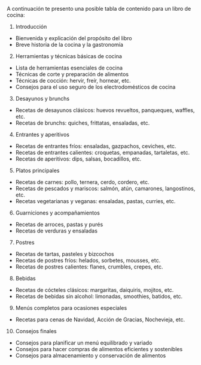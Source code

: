 A continuación te presento una posible tabla de contenido para un libro de cocina:

1. Introducción
  - Bienvenida y explicación del propósito del libro
  - Breve historia de la cocina y la gastronomía

2. Herramientas y técnicas básicas de cocina
  - Lista de herramientas esenciales de cocina
  - Técnicas de corte y preparación de alimentos
  - Técnicas de cocción: hervir, freír, hornear, etc.
  - Consejos para el uso seguro de los electrodomésticos de cocina

3. Desayunos y brunchs
  - Recetas de desayunos clásicos: huevos revueltos, panqueques, waffles, etc.
  - Recetas de brunchs: quiches, frittatas, ensaladas, etc.

4. Entrantes y aperitivos
  - Recetas de entrantes fríos: ensaladas, gazpachos, ceviches, etc.
  - Recetas de entrantes calientes: croquetas, empanadas, tartaletas, etc.
  - Recetas de aperitivos: dips, salsas, bocadillos, etc.

5. Platos principales
  - Recetas de carnes: pollo, ternera, cerdo, cordero, etc.
  - Recetas de pescados y mariscos: salmón, atún, camarones, langostinos, etc.
  - Recetas vegetarianas y veganas: ensaladas, pastas, curries, etc.

6. Guarniciones y acompañamientos
  - Recetas de arroces, pastas y purés
  - Recetas de verduras y ensaladas

7. Postres
  - Recetas de tartas, pasteles y bizcochos
  - Recetas de postres fríos: helados, sorbetes, mousses, etc.
  - Recetas de postres calientes: flanes, crumbles, crepes, etc.

8. Bebidas
  - Recetas de cócteles clásicos: margaritas, daiquiris, mojitos, etc.
  - Recetas de bebidas sin alcohol: limonadas, smoothies, batidos, etc.

9. Menús completos para ocasiones especiales
  - Recetas para cenas de Navidad, Acción de Gracias, Nochevieja, etc.

10. Consejos finales
  - Consejos para planificar un menú equilibrado y variado
  - Consejos para hacer compras de alimentos eficientes y sostenibles
  - Consejos para almacenamiento y conservación de alimentos